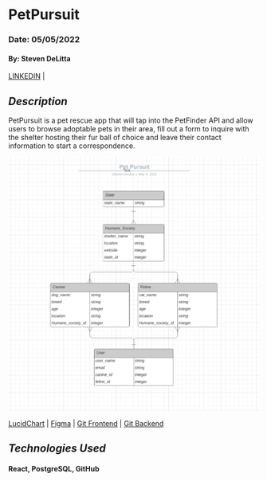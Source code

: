 # PetPursuit
### Date: 05/05/2022
#### By: Steven DeLitta 
[LINKEDIN](https://www.linkedin.com/in/steven-delitta/) | 

 ## *Description*
 PetPursuit is a pet rescue app that will tap into the PetFinder API and allow users to browse adoptable pets in their area, fill out a form to inquire with the shelter hosting their fur ball of choice and leave their contact information to start a correspondence.

![Image](/client/src/assets/Screen%20Shot%202022-05-06%20at%209.49.03%20AM.png)

[LucidChart](https://lucid.app/lucidchart/a8585141-8bcd-458e-9324-42a16a909359/edit?invitationId=inv_e96557d0-98d6-4b72-b5a2-47ff3b234906) | [Figma](https://www.figma.com/file/xL7UNC87BrGabgd5wMf0cw/Capstone-Project?node-id=0%3A1) | 
 [Git Frontend](https://github.com/sdelitta/capstone-frontend) | [Git Backend](https://github.com/sdelitta/capstone-backend)

 
 ## *Technologies Used*
#### React, PostgreSQL, GitHub

